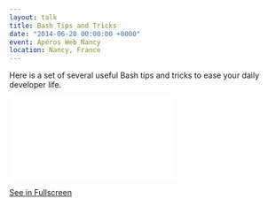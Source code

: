 ```yaml
---
layout: talk
title: Bash Tips and Tricks
date: "2014-06-20 00:00:00 +0000"
event: Apéros Web Nancy
location: Nancy, France
---
```


Here is a set of several useful Bash tips and tricks to ease your daily developer life.

<div class='embed-container'>
	<iframe src='/slides/bash-tips-and-tricks.html' frameborder='0' allowfullscreen></iframe>
</div>

[See in Fullscreen](/slides/bash-tips-and-tricks.html)
